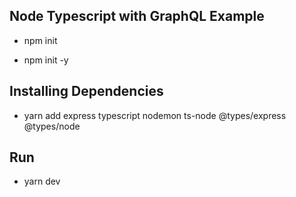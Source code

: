## Node Typescript with GraphQL Example

- npm init

- npm init -y

## Installing Dependencies

- yarn add express typescript nodemon ts-node @types/express @types/node

## Run
- yarn dev
